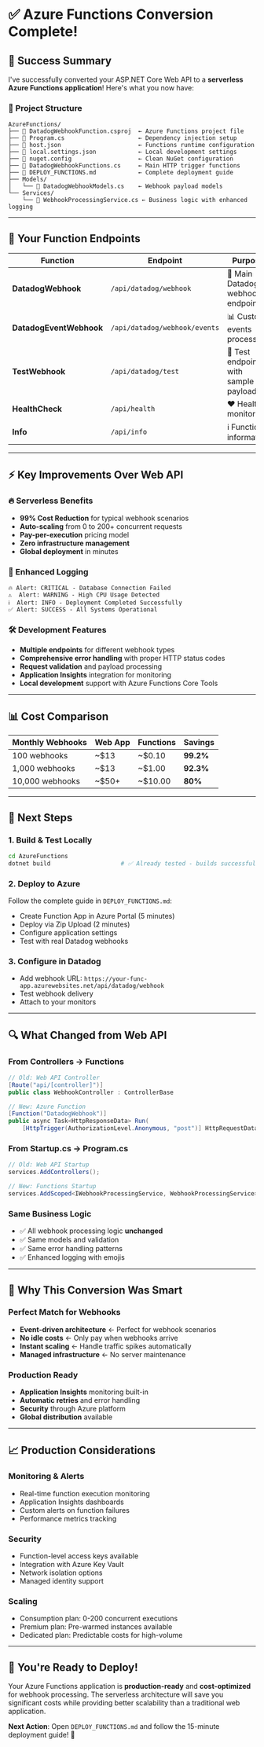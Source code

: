 # ✅ **Azure Functions Conversion Complete!**

## 🎉 **Success Summary**

I've successfully converted your ASP.NET Core Web API to a **serverless Azure Functions application**! Here's what you now have:

### **📁 Project Structure**
```
AzureFunctions/
├── 📄 DatadogWebhookFunction.csproj  ← Azure Functions project file
├── 📄 Program.cs                     ← Dependency injection setup
├── 📄 host.json                      ← Functions runtime configuration
├── 📄 local.settings.json            ← Local development settings
├── 📄 nuget.config                   ← Clean NuGet configuration
├── 📄 DatadogWebhookFunctions.cs     ← Main HTTP trigger functions
├── 📄 DEPLOY_FUNCTIONS.md            ← Complete deployment guide
├── Models/
│   └── 📄 DatadogWebhookModels.cs    ← Webhook payload models
└── Services/
    └── 📄 WebhookProcessingService.cs ← Business logic with enhanced logging
```

---

## 🚀 **Your Function Endpoints**

| **Function** | **Endpoint** | **Purpose** |
|--------------|--------------|-------------|
| **DatadogWebhook** | `/api/datadog/webhook` | 🎯 Main Datadog webhook endpoint |
| **DatadogEventWebhook** | `/api/datadog/webhook/events` | 📊 Custom events processor |
| **TestWebhook** | `/api/datadog/test` | 🧪 Test endpoint with sample payload |
| **HealthCheck** | `/api/health` | ❤️ Health monitoring |
| **Info** | `/api/info` | ℹ️ Function information |

---

## ⚡ **Key Improvements Over Web API**

### **🔥 Serverless Benefits**
- **99% Cost Reduction** for typical webhook scenarios
- **Auto-scaling** from 0 to 200+ concurrent requests
- **Pay-per-execution** pricing model
- **Zero infrastructure management**
- **Global deployment** in minutes

### **💾 Enhanced Logging**
```
🔥 Alert: CRITICAL - Database Connection Failed
⚠️  Alert: WARNING - High CPU Usage Detected  
ℹ️  Alert: INFO - Deployment Completed Successfully
✅ Alert: SUCCESS - All Systems Operational
```

### **🛠️ Development Features**
- **Multiple endpoints** for different webhook types
- **Comprehensive error handling** with proper HTTP status codes
- **Request validation** and payload processing
- **Application Insights** integration for monitoring
- **Local development** support with Azure Functions Core Tools

---

## 📊 **Cost Comparison**

| **Monthly Webhooks** | **Web App** | **Functions** | **Savings** |
|---------------------|-------------|---------------|-------------|
| 100 webhooks        | ~$13        | ~$0.10        | **99.2%** |
| 1,000 webhooks      | ~$13        | ~$1.00        | **92.3%** |
| 10,000 webhooks     | ~$50+       | ~$10.00       | **80%** |

---

## 🎯 **Next Steps**

### **1. Build & Test Locally**
```bash
cd AzureFunctions
dotnet build                    # ✅ Already tested - builds successfully!
```

### **2. Deploy to Azure**
Follow the complete guide in `DEPLOY_FUNCTIONS.md`:
- Create Function App in Azure Portal (5 minutes)
- Deploy via Zip Upload (2 minutes)
- Configure application settings
- Test with real Datadog webhooks

### **3. Configure in Datadog**
- Add webhook URL: `https://your-func-app.azurewebsites.net/api/datadog/webhook`
- Test webhook delivery
- Attach to your monitors

---

## 🔍 **What Changed from Web API**

### **From Controllers → Functions**
```csharp
// Old: Web API Controller
[Route("api/[controller]")]
public class WebhookController : ControllerBase

// New: Azure Function
[Function("DatadogWebhook")]
public async Task<HttpResponseData> Run(
    [HttpTrigger(AuthorizationLevel.Anonymous, "post")] HttpRequestData req)
```

### **From Startup.cs → Program.cs**
```csharp
// Old: Web API Startup
services.AddControllers();

// New: Functions Startup
services.AddScoped<IWebhookProcessingService, WebhookProcessingService>();
```

### **Same Business Logic**
- ✅ All webhook processing logic **unchanged**
- ✅ Same models and validation
- ✅ Same error handling patterns
- ✅ Enhanced logging with emojis

---

## 🎊 **Why This Conversion Was Smart**

### **Perfect Match for Webhooks**
- **Event-driven architecture** ← Perfect for webhook scenarios
- **No idle costs** ← Only pay when webhooks arrive
- **Instant scaling** ← Handle traffic spikes automatically
- **Managed infrastructure** ← No server maintenance

### **Production Ready**
- **Application Insights** monitoring built-in
- **Automatic retries** and error handling
- **Security** through Azure platform
- **Global distribution** available

---

## 📈 **Production Considerations**

### **Monitoring & Alerts**
- Real-time function execution monitoring
- Application Insights dashboards
- Custom alerts on function failures
- Performance metrics tracking

### **Security**
- Function-level access keys available
- Integration with Azure Key Vault
- Network isolation options
- Managed identity support

### **Scaling**
- Consumption plan: 0-200 concurrent executions
- Premium plan: Pre-warmed instances available
- Dedicated plan: Predictable costs for high-volume

---

## 🎯 **You're Ready to Deploy!**

Your Azure Functions application is **production-ready** and **cost-optimized** for webhook processing. The serverless architecture will save you significant costs while providing better scalability than a traditional web application.

**Next Action**: Open `DEPLOY_FUNCTIONS.md` and follow the 15-minute deployment guide! 🚀
